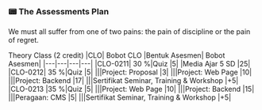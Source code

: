 ### 📟 The Assessments Plan

We must all suffer from one of two pains: the pain of discipline or the pain of regret.

Theory Class (2 credit)
|CLO|	Bobot CLO	|Bentuk Asesmen|	Bobot Asesmen|
|---|---|---|---|
|CLO-0211|	30 %|Quiz	|5|
|Media Ajar 5 SD	|25|
|CLO-0212|	35 %|Quiz	|5|
|||Project: Proposal	|3|
|||Project: Web Page	|10|
|||Project: Backend	|17|
|||Sertifikat Seminar, Training & Workshop	|+5|
|CLO-0213	|35 %|Quiz	|5|
|||Project: Web Page	|10|
|||Project: Backend	|15|
|||Peragaan: CMS	|5|
|||Sertifikat Seminar, Training & Workshop	|+5|

